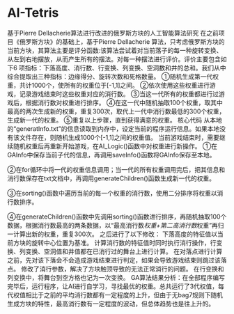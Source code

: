 # AI-Tetris
基于Pierre Dellacherie算法进行改进的俄罗斯方块的人工智能算法研究
在之前项目《俄罗斯方块》的基础上，基于Pierre Dellacherie 算法，只考虑俄罗斯方块的当前方块，其算法主要是评分函数:该算法尝试着对当前落子的每一种旋转变换、从左到右地摆放，从而产生所有的摆法。对每一种摆法进行评价。评价主要包含如下6 项指标：下落高度、消行数、行变换、列变换、空洞数和井的总和。我们从中综合提取出三种指标：边缘得分、旋转次数和死格数量。
①随机生成第一代权重，共计1000个，使所有的权重位于[-1,1]之间。
②依次使用这些权重进行游戏，记录游戏结束时这些权重对应的消行数。
③当这一代所有的权重都进行过游戏后，根据消行数对权重进行排序。
④在这一代中随机抽取100个权重，取其中最高的两次生成新的权重，重复300次，取代上一代中消行数最低的300个权重，生成新一代的权重。
⑤重复以上步骤，直到获得满意的权重。
核心代码
	从本地的“generatInfo.txt”的信息读取到内存中，设定当前的程序运行信息。如果本地没有该文件存在，则随机生成1000个[-1,1]之间的权重值。
当前游戏结束时，需要继续随机权重后再重新开始游戏，在AI_Logic()函数中对权重进行新操作。
①在GAInfo中保存当前子代的信息，再调用saveInfo()函数将GAInfo保存至本地。

②在for循环中将一代的权重信息调用；当一代的所有权重调用完后，把其信息和消行数保存在txt文档中，再调用generateChildren()函数生成新一代的权重。

③在sorting()函数中遍历当前的每一个权重的消行数，使用二分排序将权重以消行数排序。

④在generateChildren()函数中先调用sorting()函数进行排序，再随机抽取100个数据，根据消行数最高的两条数据，以“最高消行数*权重+第二高消行数*权重”再归一计算出新的权重，重复300次。
之后进行了以下修改：
下落高度的特征值以当前方块的旋转中心位置为基准。
计算消行数的特征值时同时执行消行操作，行变换、列变换、空洞值和井值都在已消行过的舞台上进行计算。
在对落点进行计算之前，先对该下落会不会造成游戏结束进行判定，如果会导致游戏结束则跳过该落点。
修改了消行参数，解决了方块触顶导致的无法正常消行的问题。
在行变换和列变换中，将舞台到空方格也记为一次变换。
GA算法结果分析：在全部程序编写完毕后，运行程序，让AI进行自学习，寻找最优的权重。总共运行了3代权值，每代权值相比于之前的平均消行数都有一定程度的上升，但由于无bag7规则下随机生成方块的特性，最高消行数有一定程度的波动，但总体趋势也是往上升的。
